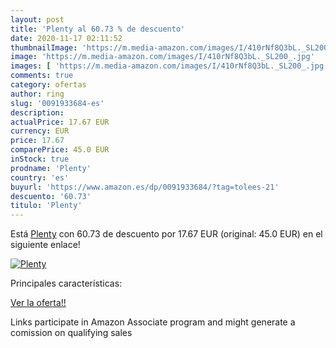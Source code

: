 ```yaml
---
layout: post
title: 'Plenty al 60.73 % de descuento'
date: 2020-11-17 02:11:52
thumbnailImage: 'https://m.media-amazon.com/images/I/410rNf8Q3bL._SL200_.jpg'
image: 'https://m.media-amazon.com/images/I/410rNf8Q3bL._SL200_.jpg'
images: [ 'https://m.media-amazon.com/images/I/410rNf8Q3bL._SL200_.jpg' ]
comments: true
category: ofertas
author: ring
slug: '0091933684-es'
description:
actualPrice: 17.67 EUR
currency: EUR
price: 17.67
comparePrice: 45.0 EUR
inStock: true
prodname: 'Plenty'
country: 'es'
buyurl: 'https://www.amazon.es/dp/0091933684/?tag=tolees-21'
descuento: '60.73'
titulo: 'Plenty'
---
```


Está [Plenty](https://www.amazon.es/dp/0091933684/?tag=tolees-21) con 60.73 de descuento por 17.67 EUR (original: 45.0 EUR) en el siguiente enlace!

[![Plenty](https://m.media-amazon.com/images/I/410rNf8Q3bL._SL200_.jpg)](https://www.amazon.es/dp/0091933684/?tag=tolees-21)

Principales características:


[Ver la oferta!!](https://www.amazon.es/dp/0091933684/?tag=tolees-21)

Links participate in Amazon Associate program and might generate a comission on qualifying sales


